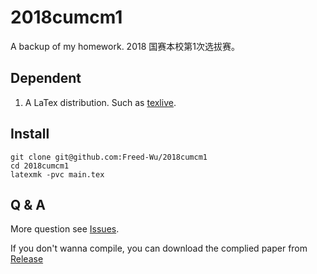 2018cumcm1
==========

A backup of my homework. 2018 国赛本校第1次选拔赛。

Dependent
---------

1.  A LaTex distribution. Such as [texlive].

Install
-------

``` {.zsh}
git clone git@github.com:Freed-Wu/2018cumcm1
cd 2018cumcm1
latexmk -pvc main.tex
```

Q & A
-----

More question see [Issues].

If you don't wanna compile, you can download the complied paper from
[Release]

  [texlive]: https://github.com/TeX-Live/texlive-source
  [Issues]: https://github.com/Freed-Wu/2018cumcm1/issues
  [Release]: https://github.com/Freed-Wu/2018cumcm1/releases/

